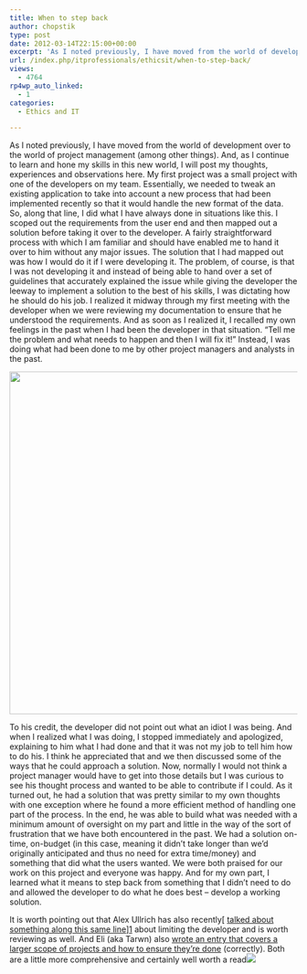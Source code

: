 ```yaml
---
title: When to step back
author: chopstik
type: post
date: 2012-03-14T22:15:00+00:00
excerpt: 'As I noted previously, I have moved from the world of development over to the world of project management (among other things). And, as I continue to learn and hone my skills in this new world, I will post my thoughts, experiences and observations here.&hellip;'
url: /index.php/itprofessionals/ethicsit/when-to-step-back/
views:
  - 4764
rp4wp_auto_linked:
  - 1
categories:
  - Ethics and IT

---
```

As I noted previously, I have moved from the world of development over to the world of project management (among other things). And, as I continue to learn and hone my skills in this new world, I will post my thoughts, experiences and observations here. My first project was a small project with one of the developers on my team. Essentially, we needed to tweak an existing application to take into account a new process that had been implemented recently so that it would handle the new format of the data. So, along that line, I did what I have always done in situations like this. I scoped out the requirements from the user end and then mapped out a solution before taking it over to the developer. A fairly straightforward process with which I am familiar and should have enabled me to hand it over to him without any major issues. The solution that I had mapped out was how I would do it if I were developing it. The problem, of course, is that I was not developing it and instead of being able to hand over a set of guidelines that accurately explained the issue while giving the developer the leeway to implement a solution to the best of his skills, I was dictating how he should do his job. I realized it midway through my first meeting with the developer when we were reviewing my documentation to ensure that he understood the requirements. And as soon as I realized it, I recalled my own feelings in the past when I had been the developer in that situation. &#8220;Tell me the problem and what needs to happen and then I will fix it!&#8221; Instead, I was doing what had been done to me by other project managers and analysts in the past.

<div class="image_block">
  <a href="/media/blogs/ITProfessionals/ProjectManagement.jpg?mtime=1331770324"><img src="/wp-content/uploads/blogs/ITProfessionals/ProjectManagement.jpg?mtime=1331770324" alt="" width="800" height="600" /></a>
</div>

To his credit, the developer did not point out what an idiot I was being. And when I realized what I was doing, I stopped immediately and apologized, explaining to him what I had done and that it was not my job to tell him how to do his. I think he appreciated that and we then discussed some of the ways that he could approach a solution. Now, normally I would not think a project manager would have to get into those details but I was curious to see his thought process and wanted to be able to contribute if I could. As it turned out, he had a solution that was pretty similar to my own thoughts with one exception where he found a more efficient method of handling one part of the process. In the end, he was able to build what was needed with a minimum amount of oversight on my part and little in the way of the sort of frustration that we have both encountered in the past. We had a solution on-time, on-budget (in this case, meaning it didn&#8217;t take longer than we&#8217;d originally anticipated and thus no need for extra time/money) and something that did what the users wanted. We were both praised for our work on this project and everyone was happy. And for my own part, I learned what it means to step back from something that I didn&#8217;t need to do and allowed the developer to do what he does best &#8211; develop a working solution.

It is worth pointing out that Alex Ullrich has also recently[ [talked about something along this same line][1]][1] about limiting the developer and is worth reviewing as well. And Eli (aka Tarwn) also [wrote an entry that covers a larger scope of projects and how to ensure they&#8217;re done][2] (correctly). Both are a little more comprehensive and certainly well worth a read![][1]

 [1]: /index.php/ITProfessionals/EthicsIT/bad-medicine-how-prescription-becomes
 [2]: /index.php/ITProfessionals/ProjectManagement/defining-done